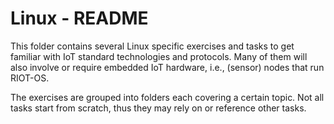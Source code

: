 # Linux - README

This folder contains several Linux specific exercises and tasks to get familiar
with IoT standard technologies and protocols. Many of them will also involve or
require embedded IoT hardware, i.e., (sensor) nodes that run RIOT-OS.

The exercises are grouped into folders each covering a certain topic. Not all
tasks start from scratch, thus they may rely on or reference other tasks.
